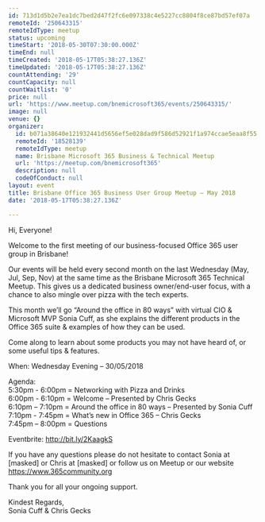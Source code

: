 ```yaml
---
id: 713d1d5b2e7ea1dc7bed2d47f2fc6e097338c4e5227cc8804f8ce87bd57ef07a
remoteId: '250643315'
remoteIdType: meetup
status: upcoming
timeStart: '2018-05-30T07:30:00.000Z'
timeEnd: null
timeCreated: '2018-05-17T05:38:27.136Z'
timeUpdated: '2018-05-17T05:38:27.136Z'
countAttending: '29'
countCapacity: null
countWaitlist: '0'
price: null
url: 'https://www.meetup.com/bnemicrosoft365/events/250643315/'
image: null
venue: {}
organizer:
  id: b071a38640e121932441d5656ef5e028dad9f586d52921f1a974ccae5eaa8f55
  remoteId: '18528139'
  remoteIdType: meetup
  name: Brisbane Microsoft 365 Business & Technical Meetup
  url: 'https://meetup.com/bnemicrosoft365'
  description: null
  codeOfConduct: null
layout: event
title: Brisbane Office 365 Business User Group Meetup – May 2018
date: '2018-05-17T05:38:27.136Z'

---
```

<p>Hi, Everyone!</p> <p>Welcome to the first meeting of our business-focused Office 365 user group in Brisbane!</p> <p>Our events will be held every second month on the last Wednesday (May, Jul, Sep, Nov) at the same time as the Brisbane Microsoft 365 Technical Meetup. This gives us a dedicated business owner/end-user focus, with a chance to also mingle over pizza with the tech experts.</p> <p>This month we’ll go “Around the office in 80 ways” with virtual CIO &amp; Microsoft MVP Sonia Cuff, as she explains the different products in the Office 365 suite &amp; examples of how they can be used.</p> <p>Come along to learn about some products you may not have heard of, or some useful tips &amp; features.</p> <p>When: Wednesday Evening – 30/05/2018</p> <p>Agenda:<br/>5:30pm - 6:00pm = Networking with Pizza and Drinks<br/>6:00pm - 6:10pm = Welcome – Presented by Chris Gecks<br/>6:10pm – 7:10pm = Around the office in 80 ways – Presented by Sonia Cuff<br/>7:10pm - 7:45pm = What’s new in Office 365 – Chris Gecks<br/>7:45pm – 8:00pm = Questions</p> <p>Eventbrite: <a href="http://bit.ly/2KaagkS" class="linkified">http://bit.ly/2KaagkS</a></p> <p>If you have any questions please do not hesitate to contact Sonia at [masked] or Chris at [masked] or follow us on Meetup or our website <a href="https://www.365community.org" class="linkified">https://www.365community.org</a></p> <p>Thank you for all your ongoing support.</p> <p>Kindest Regards,<br/>Sonia Cuff &amp; Chris Gecks</p>
